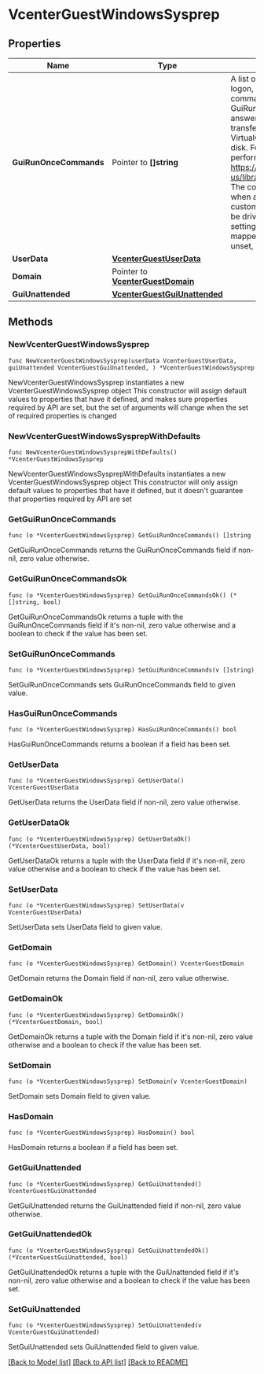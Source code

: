 # VcenterGuestWindowsSysprep

## Properties

Name | Type | Description | Notes
------------ | ------------- | ------------- | -------------
**GuiRunOnceCommands** | Pointer to **[]string** | A list of commands to run at first user logon, after customizing the guest. These commands are directly mapped to the GuiRunOnce key in the sysprep.xml answer file. These commands are transferred into the sysprep.xml file that VirtualCenter stores on the target virtual disk. For more information about performing unattended installation, check https://technet.microsoft.com/en-us/library/cc771830(v&#x3D;ws.10).aspx The commands listed here ar executed when a user logs on the first time after customization completes. The logon may be driven by GuiUnattended.auto-logon setting. These commands are directly mapped to the GuiRunOnce key in the If unset, no commands are run. | [optional] 
**UserData** | [**VcenterGuestUserData**](VcenterGuestUserData.md) |  | 
**Domain** | Pointer to [**VcenterGuestDomain**](VcenterGuestDomain.md) |  | [optional] 
**GuiUnattended** | [**VcenterGuestGuiUnattended**](VcenterGuestGuiUnattended.md) |  | 

## Methods

### NewVcenterGuestWindowsSysprep

`func NewVcenterGuestWindowsSysprep(userData VcenterGuestUserData, guiUnattended VcenterGuestGuiUnattended, ) *VcenterGuestWindowsSysprep`

NewVcenterGuestWindowsSysprep instantiates a new VcenterGuestWindowsSysprep object
This constructor will assign default values to properties that have it defined,
and makes sure properties required by API are set, but the set of arguments
will change when the set of required properties is changed

### NewVcenterGuestWindowsSysprepWithDefaults

`func NewVcenterGuestWindowsSysprepWithDefaults() *VcenterGuestWindowsSysprep`

NewVcenterGuestWindowsSysprepWithDefaults instantiates a new VcenterGuestWindowsSysprep object
This constructor will only assign default values to properties that have it defined,
but it doesn't guarantee that properties required by API are set

### GetGuiRunOnceCommands

`func (o *VcenterGuestWindowsSysprep) GetGuiRunOnceCommands() []string`

GetGuiRunOnceCommands returns the GuiRunOnceCommands field if non-nil, zero value otherwise.

### GetGuiRunOnceCommandsOk

`func (o *VcenterGuestWindowsSysprep) GetGuiRunOnceCommandsOk() (*[]string, bool)`

GetGuiRunOnceCommandsOk returns a tuple with the GuiRunOnceCommands field if it's non-nil, zero value otherwise
and a boolean to check if the value has been set.

### SetGuiRunOnceCommands

`func (o *VcenterGuestWindowsSysprep) SetGuiRunOnceCommands(v []string)`

SetGuiRunOnceCommands sets GuiRunOnceCommands field to given value.

### HasGuiRunOnceCommands

`func (o *VcenterGuestWindowsSysprep) HasGuiRunOnceCommands() bool`

HasGuiRunOnceCommands returns a boolean if a field has been set.

### GetUserData

`func (o *VcenterGuestWindowsSysprep) GetUserData() VcenterGuestUserData`

GetUserData returns the UserData field if non-nil, zero value otherwise.

### GetUserDataOk

`func (o *VcenterGuestWindowsSysprep) GetUserDataOk() (*VcenterGuestUserData, bool)`

GetUserDataOk returns a tuple with the UserData field if it's non-nil, zero value otherwise
and a boolean to check if the value has been set.

### SetUserData

`func (o *VcenterGuestWindowsSysprep) SetUserData(v VcenterGuestUserData)`

SetUserData sets UserData field to given value.


### GetDomain

`func (o *VcenterGuestWindowsSysprep) GetDomain() VcenterGuestDomain`

GetDomain returns the Domain field if non-nil, zero value otherwise.

### GetDomainOk

`func (o *VcenterGuestWindowsSysprep) GetDomainOk() (*VcenterGuestDomain, bool)`

GetDomainOk returns a tuple with the Domain field if it's non-nil, zero value otherwise
and a boolean to check if the value has been set.

### SetDomain

`func (o *VcenterGuestWindowsSysprep) SetDomain(v VcenterGuestDomain)`

SetDomain sets Domain field to given value.

### HasDomain

`func (o *VcenterGuestWindowsSysprep) HasDomain() bool`

HasDomain returns a boolean if a field has been set.

### GetGuiUnattended

`func (o *VcenterGuestWindowsSysprep) GetGuiUnattended() VcenterGuestGuiUnattended`

GetGuiUnattended returns the GuiUnattended field if non-nil, zero value otherwise.

### GetGuiUnattendedOk

`func (o *VcenterGuestWindowsSysprep) GetGuiUnattendedOk() (*VcenterGuestGuiUnattended, bool)`

GetGuiUnattendedOk returns a tuple with the GuiUnattended field if it's non-nil, zero value otherwise
and a boolean to check if the value has been set.

### SetGuiUnattended

`func (o *VcenterGuestWindowsSysprep) SetGuiUnattended(v VcenterGuestGuiUnattended)`

SetGuiUnattended sets GuiUnattended field to given value.



[[Back to Model list]](../README.md#documentation-for-models) [[Back to API list]](../README.md#documentation-for-api-endpoints) [[Back to README]](../README.md)



